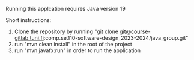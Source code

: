 Running this applcation requires Java version 19

Short instructions:
1. Clone the repository by running "git clone git@course-gitlab.tuni.fi:comp.se.110-software-design_2023-2024/java_group.git"
2. run "mvn clean install" in the root of the project
3. run "mvn javafx:run" in order to run the application
